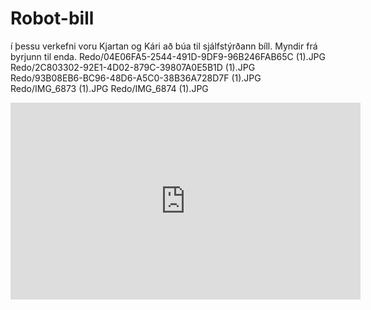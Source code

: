 # Robot-bill
í þessu verkefni voru Kjartan og Kári að búa til sjálfstýrðann bíll.
Myndir frá byrjunn til enda.
Redo/04E06FA5-2544-491D-9DF9-96B246FAB65C (1).JPG
Redo/2C803302-92E1-4D02-879C-39807A0E5B1D (1).JPG
Redo/93B08EB6-BC96-48D6-A5C0-38B36A728D7F (1).JPG
Redo/IMG_6873 (1).JPG
Redo/IMG_6874 (1).JPG

<iframe width="560" height="315" src="https://www.youtube.com/embed/VIDEO_ID" frameborder="0" allowfullscreen></iframe>
